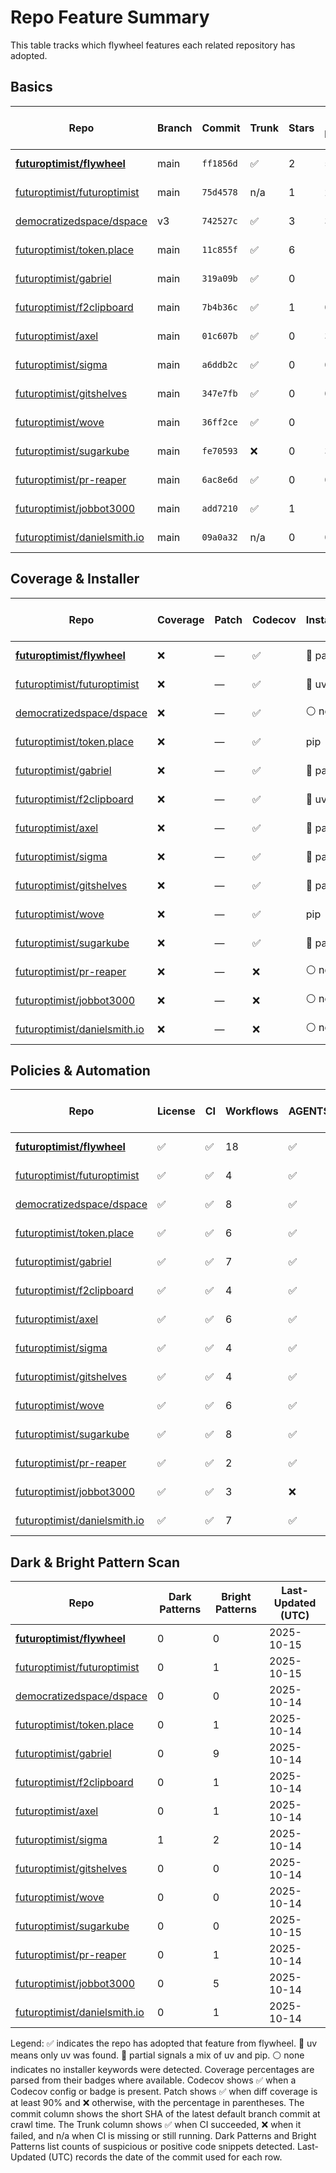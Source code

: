 # Repo Feature Summary

This table tracks which flywheel features each related repository has adopted.

<!-- spellchecker: disable -->
## Basics
| Repo | Branch | Commit | Trunk | Stars | Open Issues | Last-Updated (UTC) |
| ---- | ------ | ------ | ----- | ----- | ----------- | ----------------- |
| **[futuroptimist/flywheel](https://github.com/futuroptimist/flywheel)** | main | `ff1856d` | ✅ | 2 | 5 | 2025-10-15 |
| [futuroptimist/futuroptimist](https://github.com/futuroptimist/futuroptimist) | main | `75d4578` | n/a | 1 | 2 | 2025-10-15 |
| [democratizedspace/dspace](https://github.com/democratizedspace/dspace) | v3 | `742527c` | ✅ | 3 | 38 | 2025-10-14 |
| [futuroptimist/token.place](https://github.com/futuroptimist/token.place) | main | `11c855f` | ✅ | 6 | 11 | 2025-10-14 |
| [futuroptimist/gabriel](https://github.com/futuroptimist/gabriel) | main | `319a09b` | ✅ | 0 | 10 | 2025-10-14 |
| [futuroptimist/f2clipboard](https://github.com/futuroptimist/f2clipboard) | main | `7b4b36c` | ✅ | 1 | 0 | 2025-10-14 |
| [futuroptimist/axel](https://github.com/futuroptimist/axel) | main | `01c607b` | ✅ | 0 | 3 | 2025-10-14 |
| [futuroptimist/sigma](https://github.com/futuroptimist/sigma) | main | `a6ddb2c` | ✅ | 0 | 0 | 2025-10-14 |
| [futuroptimist/gitshelves](https://github.com/futuroptimist/gitshelves) | main | `347e7fb` | ✅ | 0 | 0 | 2025-10-14 |
| [futuroptimist/wove](https://github.com/futuroptimist/wove) | main | `36ff2ce` | ✅ | 0 | 1 | 2025-10-14 |
| [futuroptimist/sugarkube](https://github.com/futuroptimist/sugarkube) | main | `fe70593` | ❌ | 0 | 3 | 2025-10-15 |
| [futuroptimist/pr-reaper](https://github.com/futuroptimist/pr-reaper) | main | `6ac8e6d` | ✅ | 0 | 0 | 2025-10-14 |
| [futuroptimist/jobbot3000](https://github.com/futuroptimist/jobbot3000) | main | `add7210` | ✅ | 1 | 10 | 2025-10-14 |
| [futuroptimist/danielsmith.io](https://github.com/futuroptimist/danielsmith.io) | main | `09a0a32` | n/a | 0 | 0 | 2025-10-14 |

## Coverage & Installer
| Repo | Coverage | Patch | Codecov | Installer | Last-Updated (UTC) |
| ---- | -------- | ----- | ------- | --------- | ----------------- |
| **[futuroptimist/flywheel](https://github.com/futuroptimist/flywheel)** | ❌ | — | ✅ | 🔶 partial | 2025-10-15 |
| [futuroptimist/futuroptimist](https://github.com/futuroptimist/futuroptimist) | ❌ | — | ✅ | 🚀 uv | 2025-10-15 |
| [democratizedspace/dspace](https://github.com/democratizedspace/dspace) | ❌ | — | ✅ | ⚪ none | 2025-10-14 |
| [futuroptimist/token.place](https://github.com/futuroptimist/token.place) | ❌ | — | ✅ | pip | 2025-10-14 |
| [futuroptimist/gabriel](https://github.com/futuroptimist/gabriel) | ❌ | — | ✅ | 🔶 partial | 2025-10-14 |
| [futuroptimist/f2clipboard](https://github.com/futuroptimist/f2clipboard) | ❌ | — | ✅ | 🚀 uv | 2025-10-14 |
| [futuroptimist/axel](https://github.com/futuroptimist/axel) | ❌ | — | ✅ | 🔶 partial | 2025-10-14 |
| [futuroptimist/sigma](https://github.com/futuroptimist/sigma) | ❌ | — | ✅ | 🔶 partial | 2025-10-14 |
| [futuroptimist/gitshelves](https://github.com/futuroptimist/gitshelves) | ❌ | — | ✅ | 🔶 partial | 2025-10-14 |
| [futuroptimist/wove](https://github.com/futuroptimist/wove) | ❌ | — | ✅ | pip | 2025-10-14 |
| [futuroptimist/sugarkube](https://github.com/futuroptimist/sugarkube) | ❌ | — | ✅ | 🔶 partial | 2025-10-15 |
| [futuroptimist/pr-reaper](https://github.com/futuroptimist/pr-reaper) | ❌ | — | ❌ | ⚪ none | 2025-10-14 |
| [futuroptimist/jobbot3000](https://github.com/futuroptimist/jobbot3000) | ❌ | — | ❌ | ⚪ none | 2025-10-14 |
| [futuroptimist/danielsmith.io](https://github.com/futuroptimist/danielsmith.io) | ❌ | — | ❌ | ⚪ none | 2025-10-14 |

## Policies & Automation
| Repo | License | CI | Workflows | AGENTS.md | Code of Conduct | Contributing | Pre-commit | Last-Updated (UTC) |
| ---- | ------- | -- | --------- | --------- | --------------- | ------------ | ---------- | ----------------- |
| **[futuroptimist/flywheel](https://github.com/futuroptimist/flywheel)** | ✅ | ✅ | 18 | ✅ | ✅ | ✅ | ✅ | 2025-10-15 |
| [futuroptimist/futuroptimist](https://github.com/futuroptimist/futuroptimist) | ✅ | ✅ | 4 | ✅ | ✅ | ✅ | ✅ | 2025-10-15 |
| [democratizedspace/dspace](https://github.com/democratizedspace/dspace) | ✅ | ✅ | 8 | ✅ | ✅ | ✅ | ✅ | 2025-10-14 |
| [futuroptimist/token.place](https://github.com/futuroptimist/token.place) | ✅ | ✅ | 6 | ✅ | ✅ | ✅ | ✅ | 2025-10-14 |
| [futuroptimist/gabriel](https://github.com/futuroptimist/gabriel) | ✅ | ✅ | 7 | ✅ | ✅ | ✅ | ✅ | 2025-10-14 |
| [futuroptimist/f2clipboard](https://github.com/futuroptimist/f2clipboard) | ✅ | ✅ | 4 | ✅ | ✅ | ✅ | ✅ | 2025-10-14 |
| [futuroptimist/axel](https://github.com/futuroptimist/axel) | ✅ | ✅ | 6 | ✅ | ✅ | ✅ | ✅ | 2025-10-14 |
| [futuroptimist/sigma](https://github.com/futuroptimist/sigma) | ✅ | ✅ | 4 | ✅ | ✅ | ✅ | ✅ | 2025-10-14 |
| [futuroptimist/gitshelves](https://github.com/futuroptimist/gitshelves) | ✅ | ✅ | 4 | ✅ | ❌ | ❌ | ❌ | 2025-10-14 |
| [futuroptimist/wove](https://github.com/futuroptimist/wove) | ✅ | ✅ | 6 | ✅ | ✅ | ✅ | ✅ | 2025-10-14 |
| [futuroptimist/sugarkube](https://github.com/futuroptimist/sugarkube) | ✅ | ✅ | 8 | ✅ | ✅ | ✅ | ✅ | 2025-10-15 |
| [futuroptimist/pr-reaper](https://github.com/futuroptimist/pr-reaper) | ✅ | ✅ | 2 | ✅ | ✅ | ✅ | ❌ | 2025-10-14 |
| [futuroptimist/jobbot3000](https://github.com/futuroptimist/jobbot3000) | ✅ | ✅ | 3 | ❌ | ❌ | ❌ | ❌ | 2025-10-14 |
| [futuroptimist/danielsmith.io](https://github.com/futuroptimist/danielsmith.io) | ✅ | ✅ | 7 | ✅ | ❌ | ❌ | ✅ | 2025-10-14 |

## Dark & Bright Pattern Scan
| Repo | Dark Patterns | Bright Patterns | Last-Updated (UTC) |
| ---- | ------------- | --------------- | ----------------- |
| **[futuroptimist/flywheel](https://github.com/futuroptimist/flywheel)** | 0 | 0 | 2025-10-15 |
| [futuroptimist/futuroptimist](https://github.com/futuroptimist/futuroptimist) | 0 | 1 | 2025-10-15 |
| [democratizedspace/dspace](https://github.com/democratizedspace/dspace) | 0 | 0 | 2025-10-14 |
| [futuroptimist/token.place](https://github.com/futuroptimist/token.place) | 0 | 1 | 2025-10-14 |
| [futuroptimist/gabriel](https://github.com/futuroptimist/gabriel) | 0 | 9 | 2025-10-14 |
| [futuroptimist/f2clipboard](https://github.com/futuroptimist/f2clipboard) | 0 | 1 | 2025-10-14 |
| [futuroptimist/axel](https://github.com/futuroptimist/axel) | 0 | 1 | 2025-10-14 |
| [futuroptimist/sigma](https://github.com/futuroptimist/sigma) | 1 | 2 | 2025-10-14 |
| [futuroptimist/gitshelves](https://github.com/futuroptimist/gitshelves) | 0 | 0 | 2025-10-14 |
| [futuroptimist/wove](https://github.com/futuroptimist/wove) | 0 | 0 | 2025-10-14 |
| [futuroptimist/sugarkube](https://github.com/futuroptimist/sugarkube) | 0 | 0 | 2025-10-15 |
| [futuroptimist/pr-reaper](https://github.com/futuroptimist/pr-reaper) | 0 | 1 | 2025-10-14 |
| [futuroptimist/jobbot3000](https://github.com/futuroptimist/jobbot3000) | 0 | 5 | 2025-10-14 |
| [futuroptimist/danielsmith.io](https://github.com/futuroptimist/danielsmith.io) | 0 | 1 | 2025-10-14 |

Legend: ✅ indicates the repo has adopted that feature from flywheel. 🚀 uv means only uv was found. 🔶 partial signals a mix of uv and pip. ⚪ none indicates no installer keywords were detected.
Coverage percentages are parsed from their badges where available. Codecov shows ✅ when a Codecov config or badge is present. Patch shows ✅ when diff coverage is at least 90% and ❌ otherwise, with the percentage in parentheses.
The commit column shows the short SHA of the latest default branch commit at crawl time. The Trunk column shows ✅ when CI succeeded, ❌ when it failed, and n/a when CI is missing or still running. Dark Patterns and Bright Patterns list counts of suspicious or positive code snippets detected.
Last-Updated (UTC) records the date of the commit used for each row.
